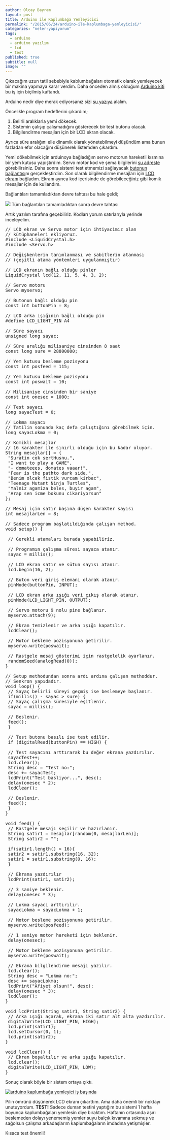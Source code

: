 ```yaml
---
author: Olcay Bayram
layout: post
title: Arduino ile Kaplumbağa Yemleyicisi
permalink: "/2015/06/24/arduino-ile-kaplumbaga-yemleyicisi/"
categories: "neler-yapiyorum"
tags: 
  - arduino
  - arduino yazılım
  - lcd
  - test
published: true
subtitle: null
image: ""
---
```


Çıkacağım uzun tatil sebebiyle kablumbağaları otomatik olarak yemleyecek bir makina yapmaya karar verdim. Daha önceden almış olduğum <a href="http://www.robotistan.com/Orjinal-Arduino-Super-Baslangic-Seti-Rev3,PR-954.html" target="_blank">Arduino kiti</a> bu iş için biçilmiş kaftandı.

Arduino nedir diye merak ediyorsanız sizi [şu yazıya][1] alalım.

Öncelikle program hedeflerini çıkardım;

  1. Belirli aralıklarla yemi dökecek.
  2. Sistemin çalışıp çalışmadığını gösterecek bir test butonu olacak.
  3. Bilgilendirme mesajları için bir LCD ekran olacak.

Ayrıca süre aralığını elle dinamik olarak yönetebilmeyi düşündüm ama bunun fazladan efor olacağını düşünerek listemden çıkardım.

Yemi dökebilmek için arduinoya bağladığım servo motorun hareketli kısmına bir yem kutusu yapıştırdım. Servo motor kod ve şema bilgilerini <a href="http://www.arduino.cc/en/Tutorial/Sweep" target="_blank">şu adreste</a> görebilirsiniz. Daha sonra sistemi test etmemizi sağlayacak <a href="http://www.arduino.cc/en/Tutorial/Button" target="_blank">butonun bağlantısı</a>nı gerçekleştirdim. Son olarak bilgilendirme mesajları için <a href="http://www.arduino.cc/en/Tutorial/LiquidCrystal" target="_blank">LCD ekranı</a> bağladım. Ekranı ayrıca kod içerisinde de görebileceğiniz gibi komik mesajlar için de kullandım.

Bağlantıları tamamladıktan devre tahtası bu hale geldi;

[![](/wp-content/uploads/2015/06/arduino_kaplumbaga_yemleyici_sema-604x270.png)](/wp-content/uploads/2015/06/arduino_kaplumbaga_yemleyici_sema.png)
Tüm bağlantıları tamamladıktan sonra devre tahtası 

Artık yazılım tarafına geçebiliriz. Kodları yorum satırlarıyla yerinde inceleyelim.

<pre class="brush: cpp; title: ; notranslate" title="">// LCD ekran ve Servo motor için ihtiyacimiz olan
// kütüphaneleri ekliyoruz.
#include &lt;LiquidCrystal.h&gt;
#include &lt;Servo.h&gt;

// Değişkenlerin tanımlanması ve sabitlerin atanması
// (çeşitli atama yöntemleri uygulanmıştır)

// LCD ekranın bağlı olduğu pinler
LiquidCrystal lcd(12, 11, 5, 4, 3, 2);

// Servo motoru
Servo myservo;

// Butonun bağlı olduğu pin
const int buttonPin = 8; 

// LCD arka ışığının bağlı olduğu pin
#define LCD_LIGHT_PIN A4

// Süre sayacı
unsigned long sayac; 

// Süre aralığı milisaniye cinsinden 8 saat
const long sure = 28800000;

// Yem kutusu besleme pozisyonu
const int posfeed = 115;

// Yem kutusu bekleme pozisyonu
const int poswait = 10; 

// Milisaniye cinsinden bir saniye
const int onesec = 1000; 

// Test sayacı
long sayacTest = 0; 

// Lokma sayacı
// Tatilin sonunda kaç defa çalıştığını görebilmek için.
long sayacLokma = 0; 

// Komikli mesajlar
// 16 karakter ile sınırlı olduğu için bu kadar oluyor.
String mesajlar[] = {
 "Suratin cok sertHusnu.",
 "I want to play a GAME",
 "- domateees, domates vaaar!",
 "Fear is the pathto dark side.",
 "Benim olcak fistik vurcam kirbac",
 "Teenage Mutant Ninja Turtles",
 "Yalniz agamiza beles, buyir agam",
 "Arap sen icme bokunu cikariyorsun"
};

// Mesaj için satır başına düşen karakter sayısı
int mesajlarLen = 8;

// Sadece program başlatıldığında çalışan method.
void setup() {

 // Gerekli atamaları burada yapabiliriz.

 // Programın çalışma süresi sayaca atanır.
 sayac = millis(); 

 // LCD ekran satır ve sütun sayısı atanır.
 lcd.begin(16, 2); 

 // Buton veri giriş elemanı olarak atanır.
 pinMode(buttonPin, INPUT);

 // LCD ekran arka ışığı veri çıkış olarak atanır.
 pinMode(LCD_LIGHT_PIN, OUTPUT);

 // Servo motoru 9 nolu pine bağlanır.
 myservo.attach(9); 

 // Ekran temizlenir ve arka ışığı kapatılır.
 lcdClear(); 

 // Motor bekleme pozisyonuna getirilir.
 myservo.write(poswait);

 // Rastgele mesaj gösterimi için rastgelelik ayarlanır.
 randomSeed(analogRead(0));
}

// Setup methodundan sonra ardı ardına çalışan methoddur.
// Senkron yapıdadır.
void loop() {
 // Sayaç belirli süreyi geçmiş ise beslemeye başlanır.
 if(millis() - sayac &gt; sure) {
 // Sayaç çalışma süresiyle eşitlenir.
 sayac = millis(); 

 // Beslenir.
 feed();
 }

 // Test butonu basılı ise test edilir.
 if (digitalRead(buttonPin) == HIGH) {

 // Test sayacını arttırarak bu değer ekrana yazdırılır.
 sayacTest++;
 lcd.clear();
 String desc = "Test no:";
 desc += sayacTest;
 lcdPrint("Test basliyor...", desc);
 delay(onesec * 2);
 lcdClear();

 // Beslenir.
 feed();
 }
}

void feed() {
 // Rastgele mesajı seçilir ve hazırlanır.
 String satir1 = mesajlar[random(0, mesajlarLen)];
 String satir2 = "";

 if(satir1.length() &gt; 16){
 satir2 = satir1.substring(16, 32);
 satir1 = satir1.substring(0, 16);
 }

 // Ekrana yazdırılır
 lcdPrint(satir1, satir2);

 // 3 saniye beklenir.
 delay(onesec * 3);

 // Lokma sayacı arttırılır.
 sayacLokma = sayacLokma + 1; 

 // Motor besleme pozisyonuna getirilir.
 myservo.write(posfeed);

 // 1 saniye motor hareketi için beklenir.
 delay(onesec);

 // Motor bekleme pozisyonuna getirilir.
 myservo.write(poswait);

 // Ekrana bilgilendirme mesajı yazılır.
 lcd.clear();
 String desc = "Lokma no:";
 desc += sayacLokma;
 lcdPrint("Afiyet olsun!", desc);
 delay(onesec * 3);
 lcdClear();
}

void lcdPrint(String satir1, String satir2) {
 // Arka ışığı açarak, ekrana iki satır alt alta yazdırılır.
 digitalWrite(LCD_LIGHT_PIN, HIGH);
 lcd.print(satir1);
 lcd.setCursor(0, 1);
 lcd.print(satir2);
}

void lcdClear() {
 // Ekran boşaltılır ve arka ışığı kapatılır.
 lcd.clear();
 digitalWrite(LCD_LIGHT_PIN, LOW);
}
</pre>

Sonuç olarak böyle bir sistem ortaya çıktı.

[<img class="aligncenter size-large wp-image-231" src="http://i1.wp.com/otomatikmuhendis.com/wp-content/uploads/2015/06/arduino_kaplumbaga_yemleyici_is_basinda-1024x768.jpg?fit=604%2C453" alt="arduino kaplumbağa yemleyici iş başında" srcset="http://i1.wp.com/otomatikmuhendis.com/wp-content/uploads/2015/06/arduino_kaplumbaga_yemleyici_is_basinda.jpg?resize=300%2C225 300w, http://i1.wp.com/otomatikmuhendis.com/wp-content/uploads/2015/06/arduino_kaplumbaga_yemleyici_is_basinda.jpg?resize=1024%2C768 1024w" sizes="(max-width: 604px) 100vw, 604px" data-recalc-dims="1" />][3]

Pilin ömrünü düşünerek LCD ekranı çıkarttım. Ama daha önemli bir noktayı unutuyordum. **TEST!** Sadece duman testini yaptığım bu sistemi 1 hafta boyunca kaplumbağaları yemlesin diye bıraktım. Haftanın ortasında aşırı beslemeden dolayı yenememiş yemler suyu balçık kıvamına sokmuş ve sağolsun çalışma arkadaşlarım kaplumbağaların imdadına yetişmişler.

Kısaca test önemli!

 [1]: http://otomatikmuhendis.com/2015/06/13/arduino-nedir/
 [2]: http://i0.wp.com/otomatikmuhendis.com/wp-content/uploads/2015/06/arduino_kaplumbaga_yemleyici_sema.png
 [3]: http://i1.wp.com/otomatikmuhendis.com/wp-content/uploads/2015/06/arduino_kaplumbaga_yemleyici_is_basinda.jpg
